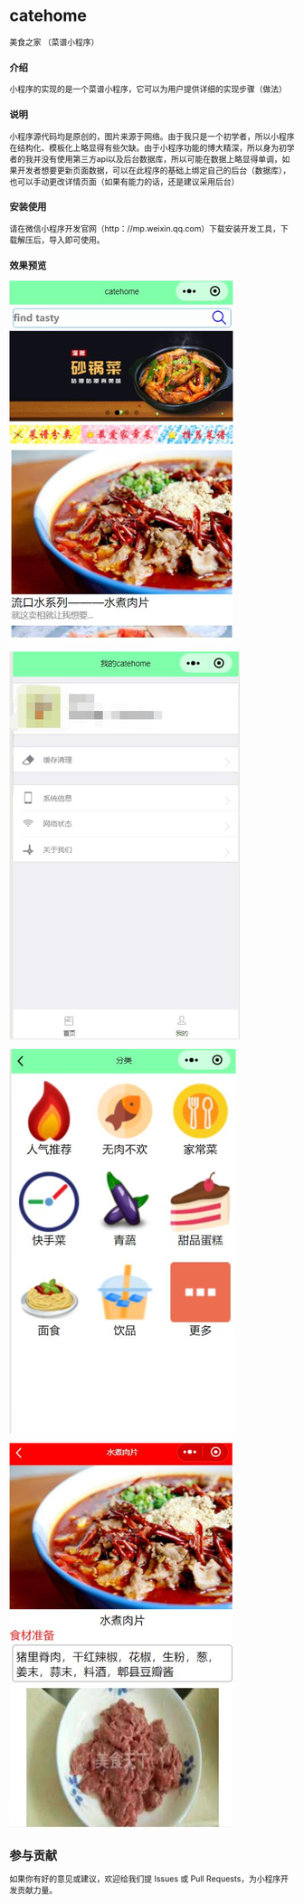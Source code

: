 # catehome
美食之家 （菜谱小程序）


### 介绍


小程序的实现的是一个菜谱小程序，它可以为用户提供详细的实现步骤（做法）


### 说明


小程序源代码均是原创的，图片来源于网络。由于我只是一个初学者，所以小程序在结构化、模板化上略显得有些欠缺。由于小程序功能的博大精深，所以身为初学者的我并没有使用第三方api以及后台数据库，所以可能在数据上略显得单调，如果开发者想要更新页面数据，可以在此程序的基础上绑定自己的后台（数据库），也可以手动更改详情页面（如果有能力的话，还是建议采用后台）


### 安装使用


请在微信小程序开发官网（http：//mp.weixin.qq.com）下载安装开发工具，下载解压后，导入即可使用。


### 效果预览


![](https://github.com/jerryofxu/catehome/raw/master/demo-pic/index.jpg)

![](https://github.com/jerryofxu/catehome/raw/master/demo-pic/user.jpg)

![](https://github.com/jerryofxu/catehome/raw/master/demo-pic/kinds.jpg)

![](https://github.com/jerryofxu/catehome/raw/master/demo-pic/detail.jpg)


## 参与贡献

如果你有好的意见或建议，欢迎给我们提 Issues 或 Pull Requests，为小程序开发贡献力量。
